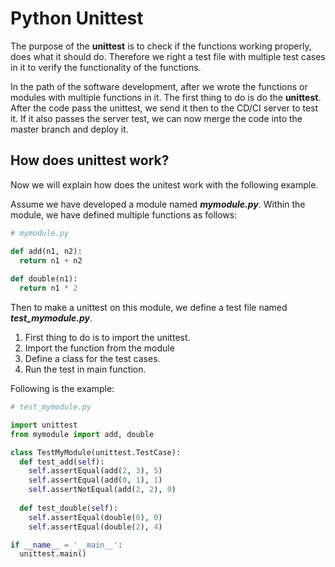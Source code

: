 # Python Unittest

The purpose of the **unittest** is to check if the functions working properly, does what it should do. 
Therefore we right a test file with multiple test cases in it to verify the functionality of the functions.

In the path of the software development, after we wrote the functions or modules with multiple functions in it. The first thing to do is do the **unittest**.
After the code pass the unittest, we send it then to the CD/CI server to test it. 
If it also passes the server test, we can now merge the code into the master branch and deploy it.

## How does unittest work?
Now we will explain how does the unitest work with the following example.

Assume we have developed a module named ***mymodule.py***. Within the module, we have defined multiple functions as follows:

```python
# mymodule.py

def add(n1, n2):
  return n1 + n2
  
def double(n1):
  return n1 * 2
```

Then to make a unittest on this module, we define a test file named ***test_mymodule.py***. 
1. First thing to do is to import the unittest.
2. Import the function from the module
3. Define a class for the test cases.
4. Run the test in main function.

Following is the example:

```python
# test_mymodule.py

import unittest
from mymodule import add, double

class TestMyModule(unittest.TestCase):
  def test_add(self):
    self.assertEqual(add(2, 3), 5)
    self.assertEqual(add(0, 1), 1)
    self.assertNotEqual(add(2, 2), 0)
   
  def test_double(self):
    self.assertEqual(double(0), 0)
    self.assertEqual(double(2), 4)

if __name__ = '__main__':
  unittest.main()

```


